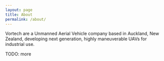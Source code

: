 ```yaml
---
layout: page
title: About
permalink: /about/
---
```


Vortech are a Unmanned Aerial Vehicle company based in Auckland, New Zealand, developing next generation, highly maneuverable UAVs for industrial use.

TODO: more

